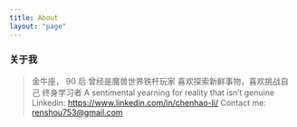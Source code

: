 ```yaml
---
title: About
layout: "page"
---
```


### 关于我

> 金牛座， 90 后
> 曾经是魔兽世界铁杆玩家
> 喜欢探索新鲜事物，喜欢挑战自己
> 终身学习者
> A sentimental yearning for reality that isn’t genuine
> Linkedin: https://www.linkedin.com/in/chenhao-li/
> Contact me: renshou753@gmail.com
